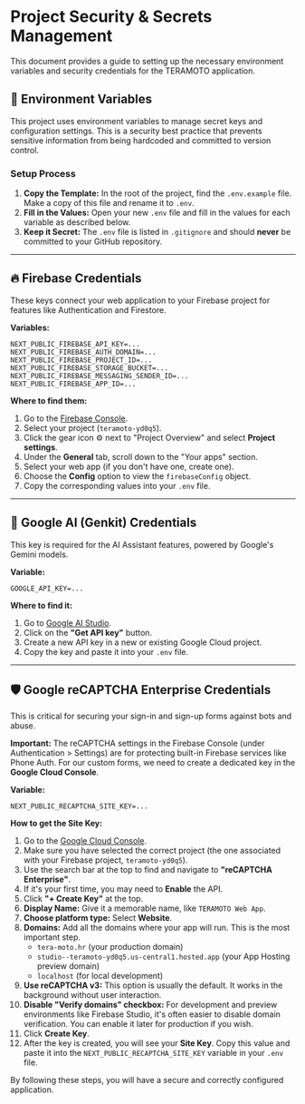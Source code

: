 # Project Security & Secrets Management

This document provides a guide to setting up the necessary environment variables and security credentials for the TERAMOTO application.

## 🔑 Environment Variables

This project uses environment variables to manage secret keys and configuration settings. This is a security best practice that prevents sensitive information from being hardcoded and committed to version control.

### Setup Process

1.  **Copy the Template:** In the root of the project, find the `.env.example` file. Make a copy of this file and rename it to `.env`.
2.  **Fill in the Values:** Open your new `.env` file and fill in the values for each variable as described below.
3.  **Keep it Secret:** The `.env` file is listed in `.gitignore` and should **never** be committed to your GitHub repository.

---

## 🔥 Firebase Credentials

These keys connect your web application to your Firebase project for features like Authentication and Firestore.

**Variables:**
```
NEXT_PUBLIC_FIREBASE_API_KEY=...
NEXT_PUBLIC_FIREBASE_AUTH_DOMAIN=...
NEXT_PUBLIC_FIREBASE_PROJECT_ID=...
NEXT_PUBLIC_FIREBASE_STORAGE_BUCKET=...
NEXT_PUBLIC_FIREBASE_MESSAGING_SENDER_ID=...
NEXT_PUBLIC_FIREBASE_APP_ID=...
```

**Where to find them:**
1.  Go to the [Firebase Console](https://console.firebase.google.com/).
2.  Select your project (`teramoto-yd0q5`).
3.  Click the gear icon ⚙️ next to "Project Overview" and select **Project settings**.
4.  Under the **General** tab, scroll down to the "Your apps" section.
5.  Select your web app (if you don't have one, create one).
6.  Choose the **Config** option to view the `firebaseConfig` object.
7.  Copy the corresponding values into your `.env` file.

---

## 🤖 Google AI (Genkit) Credentials

This key is required for the AI Assistant features, powered by Google's Gemini models.

**Variable:**
```
GOOGLE_API_KEY=...
```

**Where to find it:**
1.  Go to [Google AI Studio](https://aistudio.google.com/).
2.  Click on the **"Get API key"** button.
3.  Create a new API key in a new or existing Google Cloud project.
4.  Copy the key and paste it into your `.env` file.

---

## 🛡️ Google reCAPTCHA Enterprise Credentials

This is critical for securing your sign-in and sign-up forms against bots and abuse.

**Important:** The reCAPTCHA settings in the Firebase Console (under Authentication > Settings) are for protecting built-in Firebase services like Phone Auth. For our custom forms, we need to create a dedicated key in the **Google Cloud Console**.

**Variable:**
```
NEXT_PUBLIC_RECAPTCHA_SITE_KEY=...
```

**How to get the Site Key:**
1.  Go to the [Google Cloud Console](https://console.cloud.google.com/).
2.  Make sure you have selected the correct project (the one associated with your Firebase project, `teramoto-yd0q5`).
3.  Use the search bar at the top to find and navigate to **"reCAPTCHA Enterprise"**.
4.  If it's your first time, you may need to **Enable** the API.
5.  Click **"+ Create Key"** at the top.
6.  **Display Name:** Give it a memorable name, like `TERAMOTO Web App`.
7.  **Choose platform type:** Select **Website**.
8.  **Domains:** Add all the domains where your app will run. This is the most important step.
    *   `tera-moto.hr` (your production domain)
    *   `studio--teramoto-yd0q5.us-central1.hosted.app` (your App Hosting preview domain)
    *   `localhost` (for local development)
9.  **Use reCAPTCHA v3:** This option is usually the default. It works in the background without user interaction.
10. **Disable "Verify domains" checkbox:** For development and preview environments like Firebase Studio, it's often easier to disable domain verification. You can enable it later for production if you wish.
11. Click **Create Key**.
12. After the key is created, you will see your **Site Key**. Copy this value and paste it into the `NEXT_PUBLIC_RECAPTCHA_SITE_KEY` variable in your `.env` file.

By following these steps, you will have a secure and correctly configured application.
